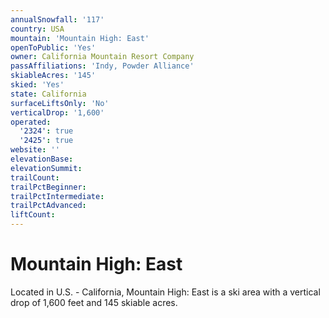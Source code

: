 ```yaml
---
annualSnowfall: '117'
country: USA
mountain: 'Mountain High: East'
openToPublic: 'Yes'
owner: California Mountain Resort Company
passAffiliations: 'Indy, Powder Alliance'
skiableAcres: '145'
skied: 'Yes'
state: California
surfaceLiftsOnly: 'No'
verticalDrop: '1,600'
operated:
  '2324': true
  '2425': true
website: ''
elevationBase:
elevationSummit:
trailCount:
trailPctBeginner:
trailPctIntermediate:
trailPctAdvanced:
liftCount:
---
```



# Mountain High: East

Located in U.S. - California, Mountain High: East is a ski area with a vertical drop of 1,600 feet and 145 skiable acres.
